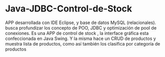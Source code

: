 # Java-JDBC-Control-de-Stock
APP desarrollada con IDE Eclipse, y base de datos MySQL (relacionales). busca profundizar los concepto de POO, JDBC y optimización de pool de conexiones. Es una APP de control de stock , la interface gráfica esta confeccionada en Java Swing.  Y  la misma hace un CRUD de productos y muestra lista de productos, como así también los clasifica por categoría de productos
